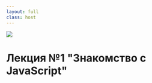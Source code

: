 ```yaml
---
layout: full
class: host
---
```


<img src="/logos/javascript.svg">

# Лекция №1 "**Знакомство с JavaScript**"

<style>
    .host {
        display: flex;
        flex-direction: column;
        align-items: center;
        justify-content: center;
        gap: 2rem;
    }

    .host img {
        max-height: 80%;
        border-radius: 1rem;
        box-shadow:
            rgba(0, 0, 0, 0.4) 0 2px 4px,
            rgba(0, 0, 0, 0.3) 0 7px 13px -3px,
            rgba(0, 0, 0, 0.2) 0 -3px 0px inset;
    }
</style>
